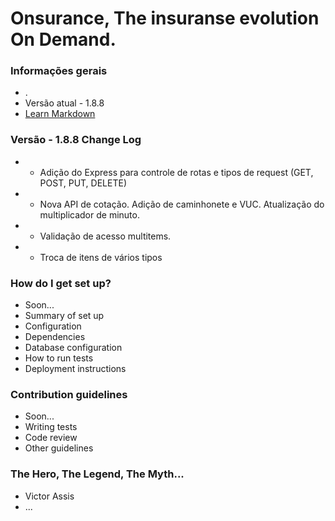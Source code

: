 # Onsurance, The insuranse evolution On Demand.

### Informações gerais ###

* .
* Versão atual - 1.8.8
* [Learn Markdown](https://bitbucket.org/tutorials/markdowndemo)

### Versão - 1.8.8 Change Log ###

* - Adição do Express para controle de rotas e tipos de request (GET, POST, PUT, DELETE)
* - Nova API de cotação. Adição de caminhonete e VUC. Atualização do multiplicador de minuto.
* - Validação de acesso multitems.
* - Troca de itens de vários tipos



### How do I get set up? ###

* Soon...
* Summary of set up
* Configuration
* Dependencies
* Database configuration
* How to run tests
* Deployment instructions

### Contribution guidelines ###

* Soon...
* Writing tests
* Code review
* Other guidelines

### The Hero, The Legend, The Myth... ###

* Victor Assis
* ...